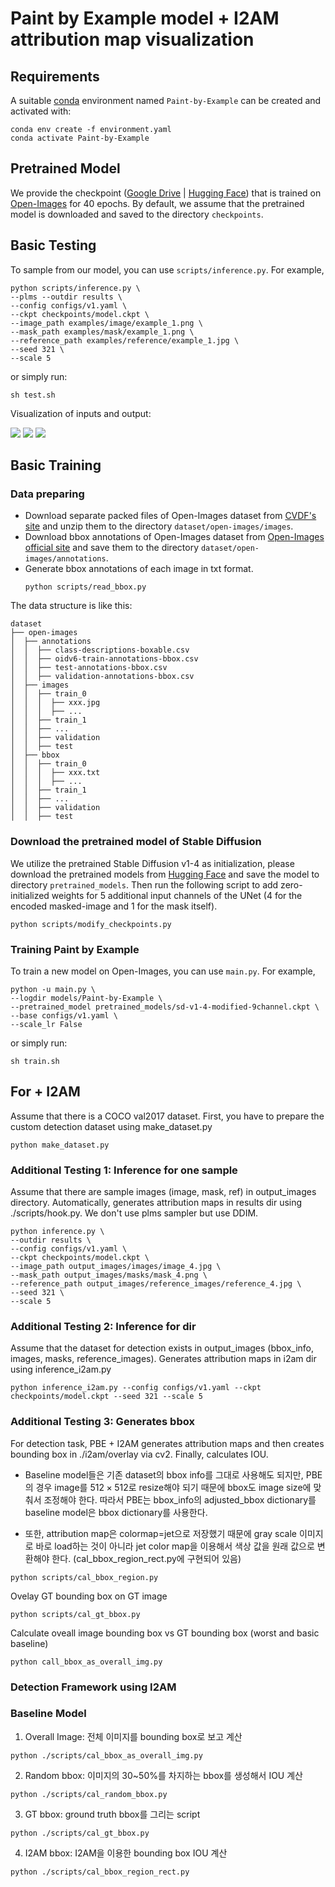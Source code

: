 # Paint by Example model + I2AM attribution map visualization 


## Requirements
A suitable [conda](https://conda.io/) environment named `Paint-by-Example` can be created
and activated with:

```
conda env create -f environment.yaml
conda activate Paint-by-Example
```

## Pretrained Model
We provide the checkpoint ([Google Drive](https://drive.google.com/file/d/15QzaTWsvZonJcXsNv-ilMRCYaQLhzR_i/view?usp=share_link) | [Hugging Face](https://huggingface.co/Fantasy-Studio/Paint-by-Example/resolve/main/model.ckpt)) that is trained on [Open-Images](https://storage.googleapis.com/openimages/web/index.html) for 40 epochs. By default, we assume that the pretrained model is downloaded and saved to the directory `checkpoints`.

## Basic Testing

To sample from our model, you can use `scripts/inference.py`. For example, 
```
python scripts/inference.py \
--plms --outdir results \
--config configs/v1.yaml \
--ckpt checkpoints/model.ckpt \
--image_path examples/image/example_1.png \
--mask_path examples/mask/example_1.png \
--reference_path examples/reference/example_1.jpg \
--seed 321 \
--scale 5
```
or simply run:
```
sh test.sh
```
Visualization of inputs and output:

![](figure/result_1.png)
![](figure/result_2.png)
![](figure/result_3.png)

## Basic Training

### Data preparing
- Download separate packed files of Open-Images dataset from [CVDF's site](https://github.com/cvdfoundation/open-images-dataset#download-images-with-bounding-boxes-annotations) and unzip them to the directory `dataset/open-images/images`.
- Download bbox annotations of Open-Images dataset from [Open-Images official site](https://storage.googleapis.com/openimages/web/download_v7.html#download-manually) and save them to the directory `dataset/open-images/annotations`.
- Generate bbox annotations of each image in txt format.
    ```
    python scripts/read_bbox.py
    ```

The data structure is like this:
```
dataset
├── open-images
│  ├── annotations
│  │  ├── class-descriptions-boxable.csv
│  │  ├── oidv6-train-annotations-bbox.csv
│  │  ├── test-annotations-bbox.csv
│  │  ├── validation-annotations-bbox.csv
│  ├── images
│  │  ├── train_0
│  │  │  ├── xxx.jpg
│  │  │  ├── ...
│  │  ├── train_1
│  │  ├── ...
│  │  ├── validation
│  │  ├── test
│  ├── bbox
│  │  ├── train_0
│  │  │  ├── xxx.txt
│  │  │  ├── ...
│  │  ├── train_1
│  │  ├── ...
│  │  ├── validation
│  │  ├── test
```

### Download the pretrained model of Stable Diffusion
We utilize the pretrained Stable Diffusion v1-4 as initialization, please download the pretrained models from [Hugging Face](https://huggingface.co/CompVis/stable-diffusion-v-1-4-original) and save the model to directory `pretrained_models`. Then run the following script to add zero-initialized weights for 5 additional input channels of the UNet (4 for the encoded masked-image and 1 for the mask itself).
```
python scripts/modify_checkpoints.py
```

### Training Paint by Example
To train a new model on Open-Images, you can use `main.py`. For example,
```
python -u main.py \
--logdir models/Paint-by-Example \
--pretrained_model pretrained_models/sd-v1-4-modified-9channel.ckpt \
--base configs/v1.yaml \
--scale_lr False
```
or simply run:
```
sh train.sh
```

## For + I2AM

Assume that there is a COCO val2017 dataset.
First, you have to prepare the custom detection dataset using make_dataset.py 

```
python make_dataset.py
```

### Additional Testing 1: Inference for one sample

Assume that there are sample images (image, mask, ref) in output_images directory. Automatically, generates attribution maps in results dir using ./scripts/hook.py. We don't use plms sampler but use DDIM.

```
python inference.py \
--outdir results \
--config configs/v1.yaml \
--ckpt checkpoints/model.ckpt \
--image_path output_images/images/image_4.jpg \
--mask_path output_images/masks/mask_4.png \
--reference_path output_images/reference_images/reference_4.jpg \
--seed 321 \
--scale 5
```

### Additional Testing 2: Inference for dir

Assume that the dataset for detection exists in output_images (bbox_info, images, masks, reference_images). Generates attribution maps in i2am dir using inference_i2am.py

```
python inference_i2am.py --config configs/v1.yaml --ckpt checkpoints/model.ckpt --seed 321 --scale 5
```

### Additional Testing 3: Generates bbox

For detection task, PBE + I2AM generates attribution maps and then creates bounding box in ./i2am/overlay via cv2. Finally, calculates IOU.

- Baseline model들은 기존 dataset의 bbox info를 그대로 사용해도 되지만, PBE의 경우 image를 $512 \times 512$로 resize해야 되기 때문에 bbox도 image size에 맞춰서 조정해야 한다. 따라서 PBE는 bbox_info의 adjusted_bbox dictionary를 baseline model은 bbox dictionary를 사용한다.

- 또한, attribution map은 colormap=jet으로 저장했기 때문에 gray scale 이미지로 바로 load하는 것이 아니라 jet color map을 이용해서 색상 값을 원래 값으로 변환해야 한다. (cal_bbox_region_rect.py에 구현되어 있음)

```
python scripts/cal_bbox_region.py 
```

Ovelay GT bounding box on GT image

```
python scripts/cal_gt_bbox.py
```

Calculate oveall image bounding box vs GT bounding box (worst and basic baseline)

```
python call_bbox_as_overall_img.py
```

### Detection Framework using I2AM


### Baseline Model 

1. Overall Image: 전체 이미지를 bounding box로 보고 계산 

```
python ./scripts/cal_bbox_as_overall_img.py
```

2. Random bbox: 이미지의 30~50%를 차지하는 bbox를 생성해서 IOU 계산

```
python ./scripts/cal_random_bbox.py
```

3. GT bbox: ground truth bbox를 그리는 script

```
python ./scripts/cal_gt_bbox.py
```

4. I2AM bbox: I2AM을 이용한 bounding box IOU 계산

```
python ./scripts/cal_bbox_region_rect.py
```
